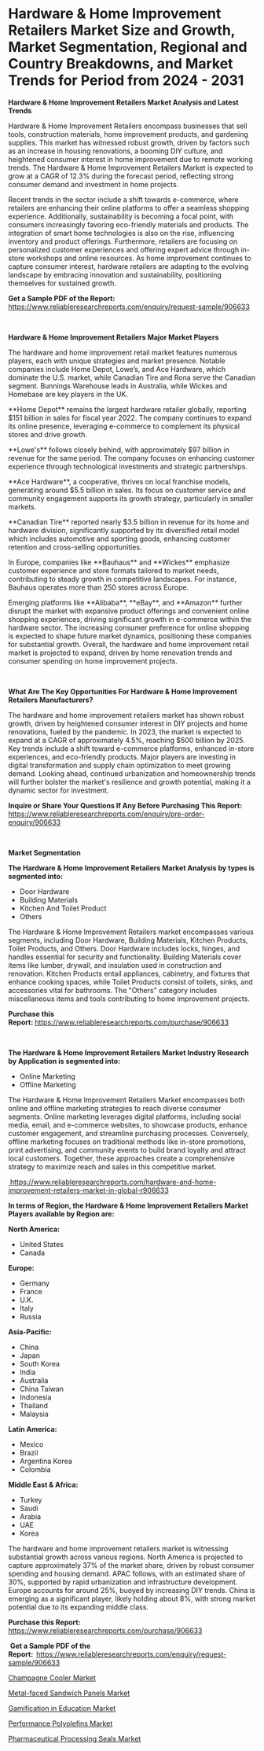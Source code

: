 <p><h1>Hardware & Home Improvement Retailers Market Size and Growth, Market Segmentation, Regional and Country Breakdowns, and Market Trends for Period from 2024 -  2031</h1></p><p><strong>Hardware & Home Improvement Retailers Market Analysis and Latest Trends</strong></p>
<p><p>Hardware & Home Improvement Retailers encompass businesses that sell tools, construction materials, home improvement products, and gardening supplies. This market has witnessed robust growth, driven by factors such as an increase in housing renovations, a booming DIY culture, and heightened consumer interest in home improvement due to remote working trends. The Hardware & Home Improvement Retailers Market is expected to grow at a CAGR of 12.3% during the forecast period, reflecting strong consumer demand and investment in home projects.</p><p>Recent trends in the sector include a shift towards e-commerce, where retailers are enhancing their online platforms to offer a seamless shopping experience. Additionally, sustainability is becoming a focal point, with consumers increasingly favoring eco-friendly materials and products. The integration of smart home technologies is also on the rise, influencing inventory and product offerings. Furthermore, retailers are focusing on personalized customer experiences and offering expert advice through in-store workshops and online resources. As home improvement continues to capture consumer interest, hardware retailers are adapting to the evolving landscape by embracing innovation and sustainability, positioning themselves for sustained growth.</p></p>
<p><strong>Get a Sample PDF of the Report:&nbsp;</strong> <a href="https://www.reliableresearchreports.com/enquiry/request-sample/906633?utm_campaign=7&utm_medium=2&utm_source=Github&utm_content=ia&utm_term=03122024&utm_id=hardware-home-improvement-retailers">https://www.reliableresearchreports.com/enquiry/request-sample/906633</a></p>
<p>&nbsp;</p>
<p><strong>Hardware & Home Improvement Retailers Major Market Players</strong></p>
<p><p>The hardware and home improvement retail market features numerous players, each with unique strategies and market presence. Notable companies include Home Depot, Lowe’s, and Ace Hardware, which dominate the U.S. market, while Canadian Tire and Rona serve the Canadian segment. Bunnings Warehouse leads in Australia, while Wickes and Homebase are key players in the UK.</p><p>**Home Depot** remains the largest hardware retailer globally, reporting $151 billion in sales for fiscal year 2022. The company continues to expand its online presence, leveraging e-commerce to complement its physical stores and drive growth.</p><p>**Lowe's** follows closely behind, with approximately $97 billion in revenue for the same period. The company focuses on enhancing customer experience through technological investments and strategic partnerships.</p><p>**Ace Hardware**, a cooperative, thrives on local franchise models, generating around $5.5 billion in sales. Its focus on customer service and community engagement supports its growth strategy, particularly in smaller markets.</p><p>**Canadian Tire** reported nearly $3.5 billion in revenue for its home and hardware division, significantly supported by its diversified retail model which includes automotive and sporting goods, enhancing customer retention and cross-selling opportunities.</p><p>In Europe, companies like **Bauhaus** and **Wickes** emphasize customer experience and store formats tailored to market needs, contributing to steady growth in competitive landscapes. For instance, Bauhaus operates more than 250 stores across Europe.</p><p>Emerging platforms like **Alibaba**, **eBay**, and **Amazon** further disrupt the market with expansive product offerings and convenient online shopping experiences, driving significant growth in e-commerce within the hardware sector. The increasing consumer preference for online shopping is expected to shape future market dynamics, positioning these companies for substantial growth. Overall, the hardware and home improvement retail market is projected to expand, driven by home renovation trends and consumer spending on home improvement projects.</p></p>
<p>&nbsp;</p>
<p><strong>What Are The Key Opportunities For Hardware & Home Improvement Retailers Manufacturers?</strong></p>
<p><p>The hardware and home improvement retailers market has shown robust growth, driven by heightened consumer interest in DIY projects and home renovations, fueled by the pandemic. In 2023, the market is expected to expand at a CAGR of approximately 4.5%, reaching $500 billion by 2025. Key trends include a shift toward e-commerce platforms, enhanced in-store experiences, and eco-friendly products. Major players are investing in digital transformation and supply chain optimization to meet growing demand. Looking ahead, continued urbanization and homeownership trends will further bolster the market's resilience and growth potential, making it a dynamic sector for investment.</p></p>
<p><strong>Inquire or Share Your Questions If Any Before Purchasing This Report:</strong> <a href="https://www.reliableresearchreports.com/enquiry/pre-order-enquiry/906633?utm_campaign=7&utm_medium=2&utm_source=Github&utm_content=ia&utm_term=03122024&utm_id=hardware-home-improvement-retailers">https://www.reliableresearchreports.com/enquiry/pre-order-enquiry/906633</a></p>
<p>&nbsp;</p>
<p><strong>Market Segmentation</strong></p>
<p><strong>The Hardware & Home Improvement Retailers Market Analysis by types is segmented into:</strong></p>
<p><ul><li>Door Hardware</li><li>Building Materials</li><li>Kitchen And Toilet Product</li><li>Others</li></ul></p>
<p><p>The Hardware & Home Improvement Retailers market encompasses various segments, including Door Hardware, Building Materials, Kitchen Products, Toilet Products, and Others. Door Hardware includes locks, hinges, and handles essential for security and functionality. Building Materials cover items like lumber, drywall, and insulation used in construction and renovation. Kitchen Products entail appliances, cabinetry, and fixtures that enhance cooking spaces, while Toilet Products consist of toilets, sinks, and accessories vital for bathrooms. The "Others" category includes miscellaneous items and tools contributing to home improvement projects.</p></p>
<p><strong>Purchase this Report:&nbsp;</strong><a href="https://www.reliableresearchreports.com/purchase/906633?utm_campaign=7&utm_medium=2&utm_source=Github&utm_content=ia&utm_term=03122024&utm_id=hardware-home-improvement-retailers">https://www.reliableresearchreports.com/purchase/906633</a></p>
<p>&nbsp;</p>
<p><strong>The Hardware & Home Improvement Retailers Market Industry Research by Application is segmented into:</strong></p>
<p><ul><li>Online Marketing</li><li>Offline Marketing</li></ul></p>
<p><p>The Hardware & Home Improvement Retailers Market encompasses both online and offline marketing strategies to reach diverse consumer segments. Online marketing leverages digital platforms, including social media, email, and e-commerce websites, to showcase products, enhance customer engagement, and streamline purchasing processes. Conversely, offline marketing focuses on traditional methods like in-store promotions, print advertising, and community events to build brand loyalty and attract local customers. Together, these approaches create a comprehensive strategy to maximize reach and sales in this competitive market.</p></p>
<p><a href="https://www.reliableresearchreports.com/hardware-and-home-improvement-retailers-market-in-global-r906633?utm_campaign=7&utm_medium=2&utm_source=Github&utm_content=ia&utm_term=03122024&utm_id=hardware-home-improvement-retailers">&nbsp;https://www.reliableresearchreports.com/hardware-and-home-improvement-retailers-market-in-global-r906633</a></p>
<p><strong>In terms of Region, the Hardware & Home Improvement Retailers Market Players available by Region are:</strong></p>
<p>
    <p> <strong> North America: </strong>
        <ul>
            <li>United States</li>
            <li>Canada</li>
        </ul>
        </p> 
    <p> <strong> Europe: </strong>
        <ul>
            <li>Germany</li>
            <li>France</li>
            <li>U.K.</li>
            <li>Italy</li>
            <li>Russia</li>
        </ul>
        </p> 
    <p> <strong> Asia-Pacific: </strong>
        <ul>
            <li>China</li>
            <li>Japan</li>
            <li>South Korea</li>
            <li>India</li>
            <li>Australia</li>
            <li>China Taiwan</li>
            <li>Indonesia</li>
            <li>Thailand</li>
            <li>Malaysia</li>
        </ul>
        </p> 
    <p> <strong> Latin America: </strong>
        <ul>
            <li>Mexico</li>
            <li>Brazil</li>
            <li>Argentina Korea</li>
            <li>Colombia</li>
        </ul>
        </p> 
    <p> <strong> Middle East & Africa: </strong>
        <ul>
            <li>Turkey</li>
            <li>Saudi</li>
            <li>Arabia</li>
            <li>UAE</li>
            <li>Korea</li>
        </ul>
    </p>
    </p>
<p><p>The hardware and home improvement retailers market is witnessing substantial growth across various regions. North America is projected to capture approximately 37% of the market share, driven by robust consumer spending and housing demand. APAC follows, with an estimated share of 30%, supported by rapid urbanization and infrastructure development. Europe accounts for around 25%, buoyed by increasing DIY trends. China is emerging as a significant player, likely holding about 8%, with strong market potential due to its expanding middle class.</p></p>
<p><strong>Purchase this Report: </strong><a href="https://www.reliableresearchreports.com/purchase/906633?utm_campaign=7&utm_medium=2&utm_source=Github&utm_content=ia&utm_term=03122024&utm_id=hardware-home-improvement-retailers">https://www.reliableresearchreports.com/purchase/906633</a></p>
<p>&nbsp;<strong>Get a Sample PDF of the Report:&nbsp;&nbsp;</strong><a href="https://www.reliableresearchreports.com/enquiry/request-sample/906633?utm_campaign=7&utm_medium=2&utm_source=Github&utm_content=ia&utm_term=03122024&utm_id=hardware-home-improvement-retailers">https://www.reliableresearchreports.com/enquiry/request-sample/906633</a></p>
<p><strong></strong></p>
<p><p><a href="https://issuu.com/reportprime-2/docs/champagne-cooler-market-size-2030.pptx?utm_campaign=7&utm_medium=2&utm_source=Github&utm_content=ia&utm_term=03122024&utm_id=hardware-home-improvement-retailers">Champagne Cooler Market</a></p><p><a href="https://github.com/provorikovar/Market-Research-Report-List-6/blob/main/metal-faced-sandwich-panels-market.md?utm_campaign=7&utm_medium=2&utm_source=Github&utm_content=ia&utm_term=03122024&utm_id=hardware-home-improvement-retailers">Metal-faced Sandwich Panels Market</a></p><p><a href="https://www.linkedin.com/pulse/global-gamification-education-market-exploring-share-trends-roebe?utm_campaign=7&utm_medium=2&utm_source=Github&utm_content=ia&utm_term=03122024&utm_id=hardware-home-improvement-retailers">Gamification in Education Market</a></p><p><a href="https://github.com/angelajermaine/Market-Research-Report-List-5/blob/main/performance-polyolefins-market.md?utm_campaign=7&utm_medium=2&utm_source=Github&utm_content=ia&utm_term=03122024&utm_id=hardware-home-improvement-retailers">Performance Polyolefins Market</a></p><p><a href="https://www.linkedin.com/pulse/pharmaceutical-processing-seals-market-global-insights-sales-gwfec?utm_campaign=7&utm_medium=2&utm_source=Github&utm_content=ia&utm_term=03122024&utm_id=hardware-home-improvement-retailers">Pharmaceutical Processing Seals Market</a></p></p>